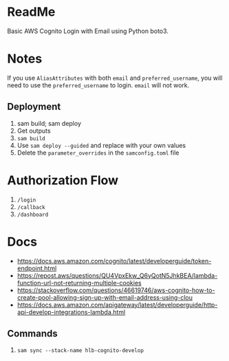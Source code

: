 # ReadMe

Basic AWS Cognito Login with Email using Python boto3.

# Notes
If you use `AliasAttributes` with both `email` and `preferred_username`, you will need to use the `preferred_username` to login. `email` will not work.

## Deployment
1. sam build; sam deploy
2. Get outputs
3. `sam build`
4. Use `sam deploy --guided` and replace with your own values
5. Delete the `parameter_overrides` in the `samconfig.toml` file

# Authorization Flow
1. `/login`
2. `/callback`
3. `/dashboard`

# Docs
- https://docs.aws.amazon.com/cognito/latest/developerguide/token-endpoint.html
- https://repost.aws/questions/QU4VpxEkw_Q6yQotN5JhkBEA/lambda-function-url-not-returning-multiple-cookies
- https://stackoverflow.com/questions/46619746/aws-cognito-how-to-create-pool-allowing-sign-up-with-email-address-using-clou
- https://docs.aws.amazon.com/apigateway/latest/developerguide/http-api-develop-integrations-lambda.html

## Commands
1. `sam sync --stack-name hlb-cognito-develop`
